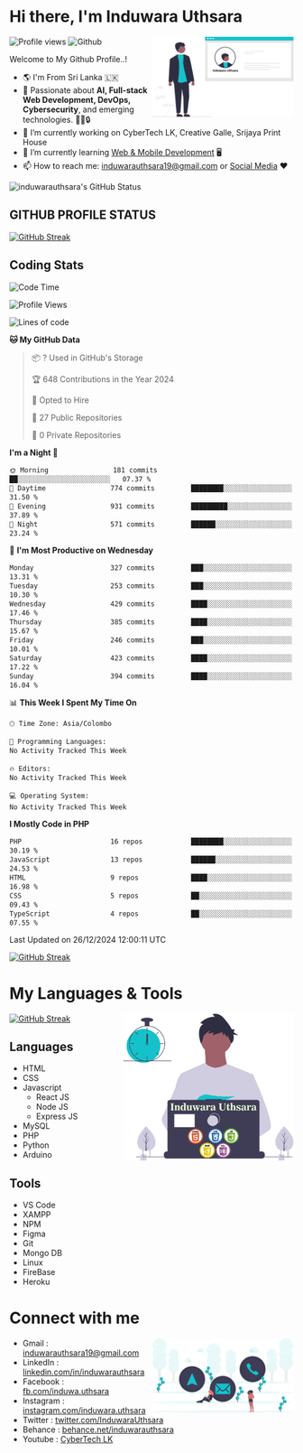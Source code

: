 # Hi there, I'm Induwara Uthsara
![Profile views](https://gpvc.arturio.dev/induwarauthsara)
![Github](https://img.shields.io/github/followers/induwarauthsara?label=Follow&style=social)
<img width="50%" align="right" alt="Induwara Uthsara's Profile" src="https://github.com/induwarauthsara/induwarauthsara/blob/main/images/profileInduwaraUthsara.svg" />

Welcome to My Github Profile..! 


- :earth_americas:	I'm From Sri Lanka :sri_lanka:
- 🚀 Passionate about **AI, Full-stack Web Development, DevOps, Cybersecurity**, and emerging technologies. 🤖🌐🔒
- 🔭 I’m currently working on CyberTech LK, Creative Galle, Srijaya Print House 
- 🌱 I’m currently learning [Web & Mobile Development](https://github.com/induwarauthsara/induwarauthsara/blob/main/README.md#my-languages--tools) :desktop_computer:
- 📫 How to reach me: [induwarauthsara19@gmail.com](mailto:induwarauthsara19@gmail.com) or [Social Media](https://github.com/induwarauthsara/induwarauthsara/blob/main/README.md#connect-with-me) :hearts:	

![induwarauthsara's GitHub Status](https://github-readme-stats.vercel.app/api?username=induwarauthsara&show_icons=true&theme=radical)


## GITHUB PROFILE STATUS
[![GitHub Streak](https://github-readme-streak-stats.herokuapp.com/?user=induwarauthsara&theme=dracula)](https://github.com/induwarauthsara)

## Coding Stats
<!--START_SECTION:waka-->
![Code Time](http://img.shields.io/badge/Code%20Time-157%20hrs%2019%20mins-blue)

![Profile Views](http://img.shields.io/badge/Profile%20Views-1-blue)

![Lines of code](https://img.shields.io/badge/From%20Hello%20World%20I%27ve%20Written-3.8%20million%20lines%20of%20code-blue)

**🐱 My GitHub Data** 

> 📦 ? Used in GitHub's Storage 
 > 
> 🏆 648 Contributions in the Year 2024
 > 
> 💼 Opted to Hire
 > 
> 📜 27 Public Repositories 
 > 
> 🔑 0 Private Repositories 
 > 
**I'm a Night 🦉** 

```text
🌞 Morning                181 commits         ██░░░░░░░░░░░░░░░░░░░░░░░   07.37 % 
🌆 Daytime                774 commits         ████████░░░░░░░░░░░░░░░░░   31.50 % 
🌃 Evening                931 commits         █████████░░░░░░░░░░░░░░░░   37.89 % 
🌙 Night                  571 commits         ██████░░░░░░░░░░░░░░░░░░░   23.24 % 
```
📅 **I'm Most Productive on Wednesday** 

```text
Monday                   327 commits         ███░░░░░░░░░░░░░░░░░░░░░░   13.31 % 
Tuesday                  253 commits         ███░░░░░░░░░░░░░░░░░░░░░░   10.30 % 
Wednesday                429 commits         ████░░░░░░░░░░░░░░░░░░░░░   17.46 % 
Thursday                 385 commits         ████░░░░░░░░░░░░░░░░░░░░░   15.67 % 
Friday                   246 commits         ███░░░░░░░░░░░░░░░░░░░░░░   10.01 % 
Saturday                 423 commits         ████░░░░░░░░░░░░░░░░░░░░░   17.22 % 
Sunday                   394 commits         ████░░░░░░░░░░░░░░░░░░░░░   16.04 % 
```


📊 **This Week I Spent My Time On** 

```text
🕑︎ Time Zone: Asia/Colombo

💬 Programming Languages: 
No Activity Tracked This Week

🔥 Editors: 
No Activity Tracked This Week

💻 Operating System: 
No Activity Tracked This Week
```

**I Mostly Code in PHP** 

```text
PHP                      16 repos            ████████░░░░░░░░░░░░░░░░░   30.19 % 
JavaScript               13 repos            ██████░░░░░░░░░░░░░░░░░░░   24.53 % 
HTML                     9 repos             ████░░░░░░░░░░░░░░░░░░░░░   16.98 % 
CSS                      5 repos             ██░░░░░░░░░░░░░░░░░░░░░░░   09.43 % 
TypeScript               4 repos             ██░░░░░░░░░░░░░░░░░░░░░░░   07.55 % 
```




 Last Updated on 26/12/2024 12:00:11 UTC
<!--END_SECTION:waka-->
          

[![GitHub Streak](https://github-profile-trophy.vercel.app/?username=induwarauthsara&theme=juicyfresh)](https://github.com/induwarauthsara)


# My Languages & Tools
[![GitHub Streak](https://github-readme-stats.vercel.app/api/top-langs/?username=induwarauthsara)](https://github.com/induwarauthsara)
<img width="60%" align="right" alt="Induwara Uthsara's Programmer" src="https://github.com/induwarauthsara/induwarauthsara/blob/main/images/programmingInduwaraUthsara.svg" />

## Languages
* HTML
* CSS
* Javascript
  * React JS
  * Node JS
  * Express JS
* MySQL
* PHP
* Python
* Arduino

## Tools
* VS Code
* XAMPP
* NPM
* Figma
* Git
* Mongo DB
* Linux
* FireBase
* Heroku

# Connect with me
<img width="50%" align="right" alt="Induwara Uthsara's Contact Informations" src="https://github.com/induwarauthsara/induwarauthsara/blob/main/images/contactInduwaraUthsara.svg" />

- Gmail    : [induwarauthsara19@gmail.com](mailto:induwarauthsara19@gmail.com)
- LinkedIn : [linkedin.com/in/induwarauthsara](https://www.linkedin.com/in/induwarauthsara)
- Facebook : [fb.com/induwa.uthsara](https://web.facebook.com/induwa.uthsara/)
- Instagram : [instagram.com/induwara.uthsara](https://www.instagram.com/induwara.uthsara)
- Twitter : [twitter.com/InduwaraUthsara](https://twitter.com/InduwaraUthsara)
- Behance : [behance.net/induwarauthsara](https://www.behance.net/induwarauthsara)
- Youtube : [CyberTech LK](https://www.youtube.com/channel/UCWdK_TF8t8UA2uOmawuTKRg)
